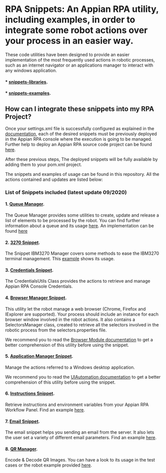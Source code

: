 # RPA Snippets: An Appian RPA utility, including examples, in order to integrate some robot actions over your process in an easier way.


These code utilities have been designed to provide an easier implementation of the most frequently used actions in robotic processes, such as an internet navigator or an applications manager to interact with any windows application. 

#### * [snippets-libraries](https://github.com/appianps/ps-plugin-appianrpa-Snippets/tree/master/snippets-libraries).

#### * [snippets-examples](https://github.com/appianps/ps-plugin-appianrpa-Snippets/tree/master/snippets-examples).

## How can I integrate these snippets into my RPA Project?

Once your settings.xml file is successfully configured as explained in the [documentation](https://docs.appian.com/suite/help/20.1/rpa/setup/maven-setup.html),  each of the desired snippets must be previously deployed in the Appian RPA console where the execution is going to be managed. Further help to deploy an Appian RPA source code project can be found [here](https://docs.appian.com/suite/help/20.1/rpa/rpa_in_apps/deploying-apps-rps.html).

After these previous steps, The deployed snippets will be fully available by adding them to your pom.xml project.

The snippets and examples of usage can be found in this repository. All the actions contained and updates are listed below:

### List of Snippets included (latest update 09/2020)


#### 1. [Queue Manager](https://github.com/appianps/ps-plugin-appianrpa-Snippets/tree/master/snippets-libraries/queue-manager).

The Queue Manager provides some utilities to create, update and release a list of elements to be processed by the robot. You can find further information about a queue and its usage [here](https://docs.appian.com/suite/help/20.1/rpa/modules/process-queues-module.html).
An implementation can be found [here](https://github.com/appianps/ps-plugin-appianrpa-Snippets/tree/master/snippets-examples/robot-snippet-excel-queue-manager)

#### 2. [3270 Snippet](https://github.com/appianps/ps-plugin-appianrpa-Snippets/tree/master/snippets-libraries/snippet-3270-manager).

The Snippet IBM3270 Manager covers some methods to ease the IBM3270 terminal management. This [example](https://github.com/appianps/ps-plugin-appianrpa-Snippets/tree/master/snippets-examples/robot-3270-snippet) shows its usage.

#### 3. [Credentials Snippet](https://github.com/appianps/ps-plugin-appianrpa-Snippets/tree/master/snippets-libraries/snippet-credentials).

The CredentialsUtils Class provides the actions to retrieve and manage 
Appian RPA Console Credentials. 


#### 4. [Browser Manager Snippet](https://github.com/appianps/ps-plugin-appianrpa-Snippets/tree/master/snippets-libraries/snippet-browser-manager).

This utility let the robot manage a web browser (Chrome, Firefox and
IExplorer are supported). Your process should include an instance for each
browser window involved in the robot actions. It also contains a SelectorsManager class, created 
to retrieve all the selectors involved in the robotic process from the selectors.properties file.

We recommend you to read the [Browser Module documentation](https://docs.appian.com/suite/help/20.1/rpa/modules/browser-module.html) to get a better comprehension of this utility before using the snippet.

#### 5. [Application Manager Snippet](https://github.com/appianps/ps-plugin-appianrpa-Snippets/tree/master/snippets-libraries/snippet-application-manager).

Manage the actions referred to a Windows desktop application.

We recommend you to read the [UIAutomation documentation](https://docs.appian.com/suite/help/20.1/rpa/modules/using-ui-automation.html) to get a better comprehension of this utility before using the snippet.

#### 6. [Instructions Snippet](https://github.com/appianps/ps-plugin-appianrpa-Snippets/tree/master/snippets-libraries/snippet-instruction). 

Retrieve instructions and environment variables from your Appian RPA Workflow Panel. Find an example [here](https://github.com/appianps/ps-plugin-appianrpa-Snippets/tree/master/snippets-examples/robot-snippet-instruction).

#### 7. [Email Snippet](https://github.com/appianps/ps-plugin-appianrpa-Snippets/tree/master/snippets-libraries/snippet-email). 

The email snippet helps you sending an email from the server. It also lets the user set a variety of different email parameters.  Find an example [here](https://github.com/appianps/ps-plugin-appianrpa-Snippets/tree/master/snippets-examples/robot-snippet-email).

#### 8. [QR Manager](https://github.com/appianps/ps-plugin-appianrpa-Snippets/tree/master/snippets-libraries/snippet-qr-manager). 

Encode & Decode QR Images. You can have a look to its usage in the test cases or the robot example provided [here](https://github.com/appianps/ps-plugin-appianrpa-Snippets/tree/master/snippets-examples/robot-snippet-QR-manager).

